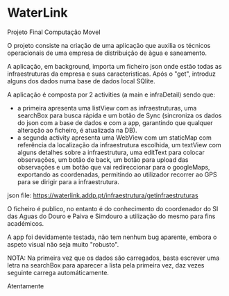 # WaterLink
Projeto Final Computação Movel 

O projeto consiste na criação de uma aplicação que auxilia os técnicos operacionais de uma empresa de distribuição de àgua e saneamento.

A aplicação, em background, importa um ficheiro json onde estão todas as infraestruturas da empresa e suas caracteristicas.
Após o "get", introduz alguns dos dados numa base de dados local SQlite.

A aplicação é composta por 2 activities (a main e infraDetail) sendo que:
  - a primeira apresenta uma listView com as infraestruturas, uma searchBox para busca rápida e um botão de Sync (sincroniza os dados do json com a base de dados e com a app, garantindo que qualquer alteração ao ficheiro, é atualizada na DB).
  - a segunda activity apresenta uma WebView com um staticMap com referência da localização da infraestrutura escolhida, um textView com alguns detalhes sobre a infraestrutura, uma editText para colocar observações, um botão de back, um botão para upload das observações e um botão que vai redireccionar para o googleMaps, exportando as coordenadas, permitindo ao utilizador recorrer ao GPS para se dirigir para a infraestrutura. 
  
  json file:
  https://waterlink.addp.pt/infraestrutura/getinfraestruturas
  
  O ficheiro é publico, no entanto é do conhecimento do coordenador do SI das Aguas do Douro e Paiva e Simdouro a utilização do mesmo para fins académicos.
  
  A app foi devidamente testada, não tem nenhum bug aparente, embora o aspeto visual não seja muito "robusto".
  
 NOTA: Na primeira vez que os dados são carregados, basta escrever uma letra na searchBox para aparecer a lista pela primeira vez, daz vezes seguinte carrega automáticamente.
  
  Atentamente 
  
  
  
  

